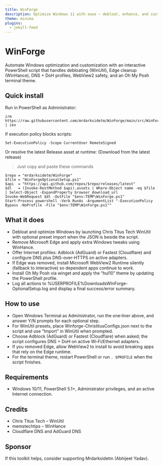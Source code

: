 ```yaml
---
title: WinForge
description: Optimize Windows 11 with ease – debloat, enhance, and customize.
theme: minima
plugins:
  - jekyll-feed
---
```


# WinForge

Automate Windows optimization and customization with an interactive PowerShell script that handles debloating (WinUtil), Edge cleanup (WinHance), DNS + DoH profiles, WebView2 safety, and an Oh My Posh terminal theme.

## Quick install

Run in PowerShell as Administrator:
```
irm https://raw.githubusercontent.com/mrdarksidetm/WinForge/main/src/WinForgeOptionalSetup.ps1 | iex
```

If execution policy blocks scripts:
```
Set-ExecutionPolicy -Scope CurrentUser RemoteSigned
```


Or resolve the latest Release asset at runtime: (Download from the latest release)

> Just copy and paste these commands

```
$repo = "mrdarksidetm/WinForge"
$file = "WinForgeOptionalSetup.ps1"
$api  = "https://api.github.com/repos/$repo/releases/latest"
$dl   = (Invoke-RestMethod $api).assets | Where-Object name -eq $file | Select-Object -ExpandProperty browser_download_url
Invoke-WebRequest $dl -OutFile "$env:TEMP\WinForge.ps1"
Start-Process powershell -Verb RunAs -ArgumentList "-ExecutionPolicy Bypass -NoProfile -File "$env:TEMP\WinForge.ps1""
```

## What it does

- Debloat and optimize Windows by launching Chris Titus Tech WinUtil with optional preset import when the JSON is beside the script.  
- Remove Microsoft Edge and apply extra Windows tweaks using WinHance.  
- Offer Internet profiles: Adblock (AdGuard) or Fastest (Cloudflare) and configure DNS plus DNS-over-HTTPS on active adapters.  
- If Edge was removed, install Microsoft WebView2 Runtime silently (fallback to interactive) so dependent apps continue to work.  
- Install Oh My Posh via winget and apply the “hul10” theme by updating the PowerShell profile.  
- Log all actions to %USERPROFILE%DownloadsWInForge-OptionalSetup.log and display a final success/error summary.  

## How to use

- Open Windows Terminal as Administrator, run the one‑liner above, and answer Y/N prompts for each optional step.  
- For WinUtil presets, place Winforge-ChristitusConfigs.json next to the script and use “Import” in WinUtil when prompted.  
- Choose Adblock (AdGuard) or Fastest (Cloudflare) when asked; the script configures DNS + DoH on active Wi‑Fi/Ethernet adapters.  
- If you removed Edge, allow WebView2 to install to avoid breaking apps that rely on the Edge runtime.  
- For the terminal theme, restart PowerShell or run `. $PROFILE` when the script finishes.  

## Requirements

- Windows 10/11, PowerShell 5.1+, Administrator privileges, and an active Internet connection.  

## Credits

- Chris Titus Tech – WinUtil  
- memstechtips – WinHance  
- Cloudflare DNS and AdGuard DNS  

## Sponsor

If this toolkit helps, consider supporting Mrdarksidetm (Abhijeet Yadav).
